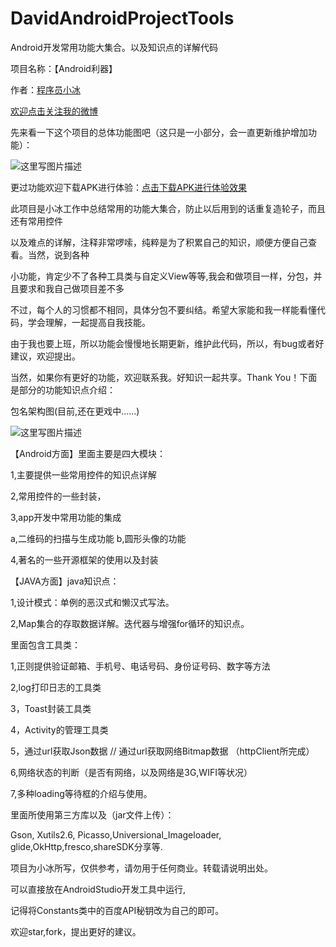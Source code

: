 # DavidAndroidProjectTools

Android开发常用功能大集合。以及知识点的详解代码

项目名称：【Android利器】

作者：[程序员小冰](http://blog.csdn.net/qq_21376985)

[欢迎点击关注我的微博](http://weibo.com/mcxiaobing)

先来看一下这个项目的总体功能图吧（这只是一小部分，会一直更新维护增加功能）：

![这里写图片描述](http://img.blog.csdn.net/20161031113558371)

更过功能欢迎下载APK进行体验：[点击下载APK进行体验效果]()

此项目是小冰工作中总结常用的功能大集合，防止以后用到的话重复造轮子，而且还有常用控件

以及难点的详解，注释非常啰嗦，纯粹是为了积累自己的知识，顺便方便自己查看。当然，说到各种

小功能，肯定少不了各种工具类与自定义View等等,我会和做项目一样，分包，并且要求和我自己做项目差不多

不过，每个人的习惯都不相同，具体分包不要纠结。希望大家能和我一样能看懂代码，学会理解，一起提高自我技能。

由于我也要上班，所以功能会慢慢地长期更新，维护此代码，所以，有bug或者好建议，欢迎提出。

当然，如果你有更好的功能，欢迎联系我。好知识一起共享。Thank You！下面是部分的功能知识点介绍：

包名架构图(目前,还在更戏中......)

![这里写图片描述](http://img.blog.csdn.net/20161031114217092)

【Android方面】里面主要是四大模块：

1,主要提供一些常用控件的知识点详解 

2,常用控件的一些封装，

3,app开发中常用功能的集成

a,二维码的扫描与生成功能 b,圆形头像的功能 

4,著名的一些开源框架的使用以及封装

【JAVA方面】java知识点：

1,设计模式：单例的恶汉式和懒汉式写法。

2,Map集合的存取数据详解。迭代器与增强for循环的知识点。

里面包含工具类：

1,正则提供验证邮箱、手机号、电话号码、身份证号码、数字等方法

2,log打印日志的工具类

3，Toast封装工具类

4，Activity的管理工具类

5，通过url获取Json数据 // 通过url获取网络Bitmap数据 （httpClient所完成）

6,网络状态的判断（是否有网络，以及网络是3G,WIFI等状况）

7,多种loading等待框的介绍与使用。

里面所使用第三方库以及（jar文件上传）：

Gson, Xutils2.6, Picasso,Universional_Imageloader, glide,OkHttp,fresco,shareSDK分享等.

项目为小冰所写，仅供参考，请勿用于任何商业。转载请说明出处。

可以直接放在AndroidStudio开发工具中运行,

记得将Constants类中的百度API秘钥改为自己的即可。

欢迎star,fork，提出更好的建议。
